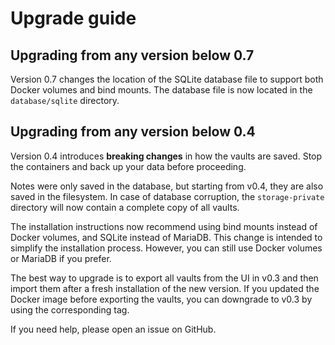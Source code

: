 # Upgrade guide

## Upgrading from any version below 0.7

Version 0.7 changes the location of the SQLite database file to support both Docker volumes and bind mounts. The database file is now located in the `database/sqlite` directory.

## Upgrading from any version below 0.4

Version 0.4 introduces **breaking changes** in how the vaults are saved. Stop the containers and back up your data before proceeding.

Notes were only saved in the database, but starting from v0.4, they are also saved in the filesystem. In case of database corruption, the `storage-private` directory will now contain a complete copy of all vaults.

The installation instructions now recommend using bind mounts instead of Docker volumes, and SQLite instead of MariaDB. This change is intended to simplify the installation process. However, you can still use Docker volumes or MariaDB if you prefer.

The best way to upgrade is to export all vaults from the UI in v0.3 and then import them after a fresh installation of the new version. If you updated the Docker image before exporting the vaults, you can downgrade to v0.3 by using the corresponding tag.

If you need help, please open an issue on GitHub.
